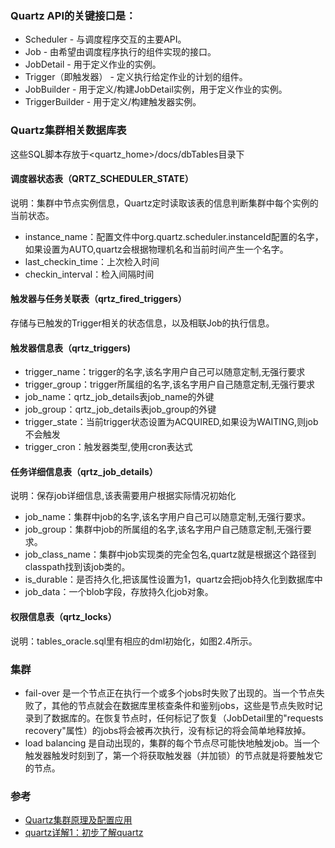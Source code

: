 ### Quartz API的关键接口是：
- Scheduler - 与调度程序交互的主要API。
- Job - 由希望由调度程序执行的组件实现的接口。
- JobDetail - 用于定义作业的实例。
- Trigger（即触发器） - 定义执行给定作业的计划的组件。
- JobBuilder - 用于定义/构建JobDetail实例，用于定义作业的实例。
- TriggerBuilder - 用于定义/构建触发器实例。

### Quartz集群相关数据库表
这些SQL脚本存放于<quartz_home>/docs/dbTables目录下
#### 调度器状态表（QRTZ_SCHEDULER_STATE）
说明：集群中节点实例信息，Quartz定时读取该表的信息判断集群中每个实例的当前状态。
- instance_name：配置文件中org.quartz.scheduler.instanceId配置的名字，如果设置为AUTO,quartz会根据物理机名和当前时间产生一个名字。
- last_checkin_time：上次检入时间
- checkin_interval：检入间隔时间

#### 触发器与任务关联表（qrtz_fired_triggers）
存储与已触发的Trigger相关的状态信息，以及相联Job的执行信息。

#### 触发器信息表（qrtz_triggers)
- trigger_name：trigger的名字,该名字用户自己可以随意定制,无强行要求
- trigger_group：trigger所属组的名字,该名字用户自己随意定制,无强行要求
- job_name：qrtz_job_details表job_name的外键
- job_group：qrtz_job_details表job_group的外键
- trigger_state：当前trigger状态设置为ACQUIRED,如果设为WAITING,则job不会触发
- trigger_cron：触发器类型,使用cron表达式

#### 任务详细信息表（qrtz_job_details）
说明：保存job详细信息,该表需要用户根据实际情况初始化
- job_name：集群中job的名字,该名字用户自己可以随意定制,无强行要求。
- job_group：集群中job的所属组的名字,该名字用户自己随意定制,无强行要求。
- job_class_name：集群中job实现类的完全包名,quartz就是根据这个路径到classpath找到该job类的。
- is_durable：是否持久化,把该属性设置为1，quartz会把job持久化到数据库中
- job_data：一个blob字段，存放持久化job对象。

#### 权限信息表（qrtz_locks）
说明：tables_oracle.sql里有相应的dml初始化，如图2.4所示。

### 集群
- fail-over 是一个节点正在执行一个或多个jobs时失败了出现的。当一个节点失败了，其他的节点就会在数据库里核查条件和鉴别jobs，这些是节点失败时记录到了数据库的。在恢复节点时，任何标记了恢复（JobDetail里的"requests recovery"属性）的jobs将会被再次执行，没有标记的将会简单地释放掉。
- load balancing 是自动出现的，集群的每个节点尽可能快地触发job。当一个触发器触发时刻到了，第一个将获取触发器（并加锁）的节点就是将要触发它的节点。

### 参考
- [Quartz集群原理及配置应用](https://www.cnblogs.com/zhenyuyaodidiao/p/4755649.html)
- [quartz详解1：初步了解quartz](http://blog.itpub.net/11627468/viewspace-1763389/)